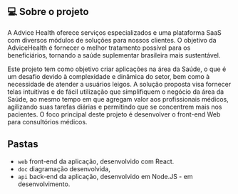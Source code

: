 ## 💻 Sobre o projeto

A Advice Health oferece serviços especializados e uma plataforma SaaS com diversos módulos de soluções para nossos clientes. O objetivo da AdviceHealth é fornecer o melhor tratamento possível para os beneficiários, tornando a saúde suplementar brasileira mais sustentável.

Este projeto tem como objetivo criar aplicações na área da Saúde, o que é um desafio devido à complexidade e dinâmica do setor, bem como à necessidade de atender a usuários leigos. A solução proposta visa fornecer telas intuitivas e de fácil utilização que simplifiquem o negócio da área da Saúde, ao mesmo tempo em que agregam valor aos profissionais médicos, agilizando suas tarefas diárias e permitindo que se concentrem mais nos pacientes. O foco principal deste projeto é desenvolver o front-end Web para consultórios médicos.

## Pastas
* `web` front-end da aplicação, desenvolvido com React. 
* `doc` diagramação desenvolvida,
* `api` back-end da aplicação, desenvolvido em Node.JS - em desenvolvimento.

